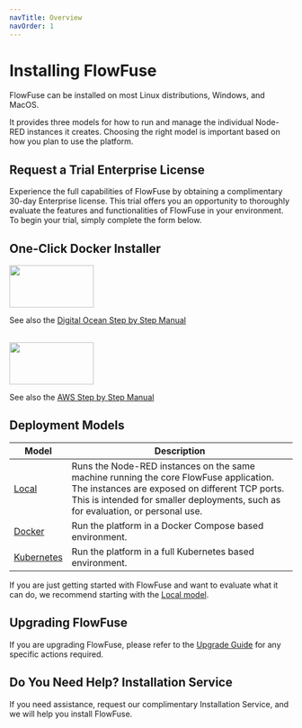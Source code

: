 ```yaml
---
navTitle: Overview
navOrder: 1
---
```

# Installing FlowFuse

FlowFuse can be installed on most Linux distributions, Windows, and MacOS.

It provides three models for how to run and manage the individual Node-RED instances
it creates. Choosing the right model is important based on how you plan to use
the platform.

## Request a Trial Enterprise License

Experience the full capabilities of FlowFuse by obtaining a complimentary 30-day Enterprise license. This trial offers you an opportunity to thoroughly evaluate the features and functionalities of FlowFuse in your environment. To begin your trial, simply complete the form below.

<p id="license-message"></p>

<script charset="utf-8" type="text/javascript" src="//js-eu1.hsforms.net/forms/embed/v2.js"></script>
<script>
function GenerateLicense(formData) {
    if (formData) {
        const jsonData = typeof formData === 'object' ? JSON.stringify(formData) : formData;

        fetch('https://energetic-sanderling-4472.flowfuse.cloud/license/trial', {
            method: 'POST',
            headers: {
                'Content-Type': 'application/json',
            },
            body: jsonData
        })
        .then(response => {
            if (!response.ok) {
                throw new Error('Network response was not ok');
            }
            return response.json();
        })
        .then(data => {
            const messageElement = document.getElementById('license-message');
            if (messageElement) {
                messageElement.innerHTML = `<strong>Thank you for requesting a trial license. Below is your license </strong>: <code style="display:block;overflow-wrap: anywhere;"">${data[0].license}</code>`;

            } else {
                console.error('Message element not found');
            }
        })
        .catch(error => {
            const messageElement = document.getElementById('license-message');
            if (messageElement) {
                messageElement.textContent = 'Error generating license. Please try again later.';
            } else {
                console.error('Message element not found');
            }
        });
    }
}

hbspt.forms.create({
    region: "eu1",
    portalId: "26586079",
    formId: "41e858e1-6756-45be-9082-3980237fa229",
    onFormSubmitted: function ($form, data) {
        GenerateLicense(data.submissionValues);
    }
});
</script>

## One-Click Docker Installer

<a href="https://marketplace.digitalocean.com/apps/flowforge"><img src="https://upload.wikimedia.org/wikipedia/commons/f/ff/DigitalOcean_logo.svg"  width="150" height="75"></a>

See also the [Digital Ocean Step by Step Manual](/docs/install/docker/digital-ocean.md)

<br>
<a href="https://aws.amazon.com/marketplace/pp/prodview-3ycrknfg67rug?sr=0-1&ref_=beagle&applicationId=AWSMPContessa"><img src="https://upload.wikimedia.org/wikipedia/commons/9/93/Amazon_Web_Services_Logo.svg"  width="150" height="75"></a>

See also the [AWS Step by Step Manual](/docs/install/docker/aws-marketplace.md)
## Deployment Models

Model      | Description        
-----------|--------------------
[Local](/docs/install/local/README.md)           | Runs the Node-RED instances on the same machine running the core FlowFuse application. The instances are exposed on different TCP ports. This is intended for smaller deployments, such as for evaluation, or personal use.
[Docker](/docs/install/docker/README.md)         | Run the platform in a Docker Compose based environment.
[Kubernetes](/docs/install/kubernetes/README.md) | Run the platform in a full Kubernetes based environment.


If you are just getting started with FlowFuse and want to evaluate what it can do,
we recommend starting with the [Local model](/docs/install/local/README.md).

## Upgrading FlowFuse

If you are upgrading FlowFuse, please refer to the [Upgrade Guide](/docs/upgrade/README.md)
for any specific actions required.

## Do You Need Help? Installation Service

If you need assistance, request our complimentary Installation Service, and we will help you install FlowFuse.

<script charset="utf-8" type="text/javascript" src="//js-eu1.hsforms.net/forms/embed/v2.js"></script>
<script>
  hbspt.forms.create({
    region: "eu1",
    portalId: "26586079",
    formId: "22edc659-d098-4767-aeb1-6480daae41ad"
  });
</script>